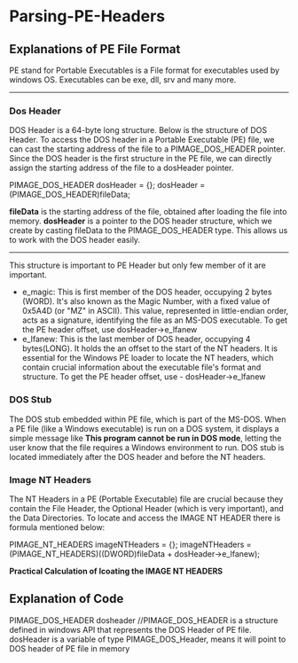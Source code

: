 # Parsing-PE-Headers

## Explanations of PE File Format

PE stand for Portable Executables is a File format for executables used by windows OS. Executables can be exe, dll, srv and many more. 
*************************




### Dos Header
DOS Header is a 64-byte long structure. Below is the structure of DOS Header.
To access the DOS header in a Portable Executable (PE) file, we can cast the starting address of the file to a PIMAGE_DOS_HEADER pointer. Since the DOS header is the first structure in the PE file, we can directly assign the starting address of the file to a dosHeader pointer.

PIMAGE_DOS_HEADER dosHeader = {};
dosHeader = (PIMAGE_DOS_HEADER)fileData; 

**fileData** is the starting address of the file, obtained after loading the file into memory.
**dosHeader** is a pointer to the DOS header structure, which we create by casting fileData to the PIMAGE_DOS_HEADER type. This allows us to work with the DOS header easily.

*********************
This structure is important to PE Header but only few member of it are important.
* e_magic: This is first member of the DOS header, occupying 2 bytes (WORD). It's also known as the Magic Number, with a fixed value of 0x5A4D (or "MZ" in ASCII). This value, represented in little-endian order, acts as a signature, identifying the file as an MS-DOS executable. To get the PE header offset, use dosHeader->e_lfanew
* e_lfanew: This is the last member of DOS header, occupying 4 bytes(LONG). It holds the an offset to the start of the NT headers. It is essential for the Windows PE loader to locate the NT headers, which contain crucial information about the executable file's format and structure. To get the PE header offset, use - dosHeader->e_lfanew

### DOS Stub
The DOS stub embedded within PE file, which is part of the MS-DOS. When a PE file (like a Windows executable) is run on a DOS system, it displays a simple message like **This program cannot be run in DOS mode**, letting the user know that the file requires a Windows environment to run. DOS stub is located immediately after the DOS header and before the NT headers.

### Image NT Headers
The NT Headers in a PE (Portable Executable) file are crucial because they contain the File Header, the Optional Header (which is very important), and the Data Directories. 
To locate and access the IMAGE NT HEADER there is formula mentioned below:

PIMAGE_NT_HEADERS imageNTHeaders = {};
imageNTHeaders = (PIMAGE_NT_HEADERS)((DWORD)fileData + dosHeader->e_lfanew);

**Practical Calculation of lcoating the IMAGE NT HEADERS**




## Explanation of Code

PIMAGE_DOS_HEADER dosheader //PIMAGE_DOS_HEADER is a structure defined in windows API that represents the DOS Header of PE file. dosHeader is a variable of type PIMAGE_DOS_Header, means it will point to DOS header of PE file in memory
